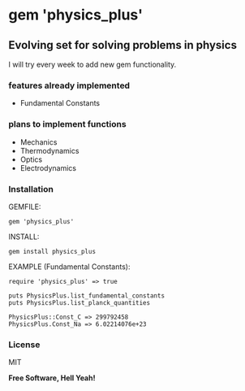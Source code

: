 # gem 'physics_plus'
## Evolving set for solving problems in physics

I will try every week to add new gem functionality.

### features already implemented
- Fundamental Constants

### plans to implement functions
- Mechanics
- Thermodynamics
- Optics
- Electrodynamics

### Installation
GEMFILE:
```
gem 'physics_plus'
```

INSTALL:
```
gem install physics_plus
```

EXAMPLE (Fundamental Constants):
```
require 'physics_plus' => true

puts PhysicsPlus.list_fundamental_constants
puts PhysicsPlus.list_planck_quantities

PhysicsPlus::Const_C => 299792458
PhysicsPlus.Const_Na => 6.02214076e+23
```


### License

MIT

**Free Software, Hell Yeah!**
